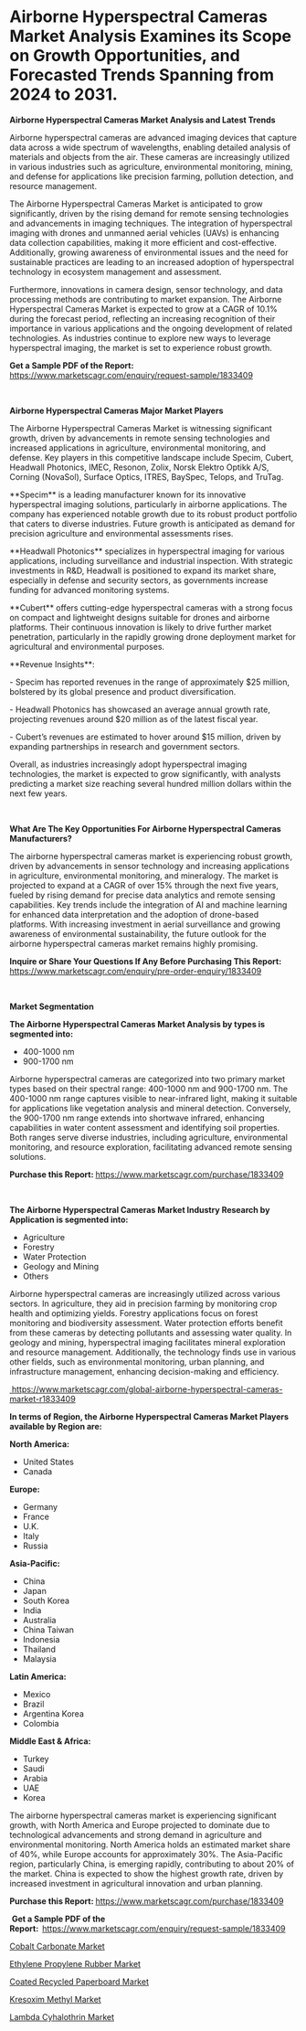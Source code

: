 <p><h1>Airborne Hyperspectral Cameras Market Analysis Examines its Scope on Growth Opportunities, and Forecasted Trends Spanning from 2024 to 2031.</h1></p><p><strong>Airborne Hyperspectral Cameras Market Analysis and Latest Trends</strong></p>
<p><p>Airborne hyperspectral cameras are advanced imaging devices that capture data across a wide spectrum of wavelengths, enabling detailed analysis of materials and objects from the air. These cameras are increasingly utilized in various industries such as agriculture, environmental monitoring, mining, and defense for applications like precision farming, pollution detection, and resource management.</p><p>The Airborne Hyperspectral Cameras Market is anticipated to grow significantly, driven by the rising demand for remote sensing technologies and advancements in imaging techniques. The integration of hyperspectral imaging with drones and unmanned aerial vehicles (UAVs) is enhancing data collection capabilities, making it more efficient and cost-effective. Additionally, growing awareness of environmental issues and the need for sustainable practices are leading to an increased adoption of hyperspectral technology in ecosystem management and assessment.</p><p>Furthermore, innovations in camera design, sensor technology, and data processing methods are contributing to market expansion. The Airborne Hyperspectral Cameras Market is expected to grow at a CAGR of 10.1% during the forecast period, reflecting an increasing recognition of their importance in various applications and the ongoing development of related technologies. As industries continue to explore new ways to leverage hyperspectral imaging, the market is set to experience robust growth.</p></p>
<p><strong>Get a Sample PDF of the Report:&nbsp;</strong> <a href="https://www.marketscagr.com/enquiry/request-sample/1833409?utm_campaign=1727&utm_medium=2&utm_source=Github&utm_content=ia&utm_term=17102024&utm_id=airborne-hyperspectral-cameras">https://www.marketscagr.com/enquiry/request-sample/1833409</a></p>
<p>&nbsp;</p>
<p><strong>Airborne Hyperspectral Cameras Major Market Players</strong></p>
<p><p>The Airborne Hyperspectral Cameras Market is witnessing significant growth, driven by advancements in remote sensing technologies and increased applications in agriculture, environmental monitoring, and defense. Key players in this competitive landscape include Specim, Cubert, Headwall Photonics, IMEC, Resonon, Zolix, Norsk Elektro Optikk A/S, Corning (NovaSol), Surface Optics, ITRES, BaySpec, Telops, and TruTag.</p><p>**Specim** is a leading manufacturer known for its innovative hyperspectral imaging solutions, particularly in airborne applications. The company has experienced notable growth due to its robust product portfolio that caters to diverse industries. Future growth is anticipated as demand for precision agriculture and environmental assessments rises.</p><p>**Headwall Photonics** specializes in hyperspectral imaging for various applications, including surveillance and industrial inspection. With strategic investments in R&D, Headwall is positioned to expand its market share, especially in defense and security sectors, as governments increase funding for advanced monitoring systems.</p><p>**Cubert** offers cutting-edge hyperspectral cameras with a strong focus on compact and lightweight designs suitable for drones and airborne platforms. Their continuous innovation is likely to drive further market penetration, particularly in the rapidly growing drone deployment market for agricultural and environmental purposes.</p><p>**Revenue Insights**: </p><p>- Specim has reported revenues in the range of approximately $25 million, bolstered by its global presence and product diversification.</p><p>- Headwall Photonics has showcased an average annual growth rate, projecting revenues around $20 million as of the latest fiscal year.</p><p>- Cubert’s revenues are estimated to hover around $15 million, driven by expanding partnerships in research and government sectors.</p><p>Overall, as industries increasingly adopt hyperspectral imaging technologies, the market is expected to grow significantly, with analysts predicting a market size reaching several hundred million dollars within the next few years.</p></p>
<p>&nbsp;</p>
<p><strong>What Are The Key Opportunities For Airborne Hyperspectral Cameras Manufacturers?</strong></p>
<p><p>The airborne hyperspectral cameras market is experiencing robust growth, driven by advancements in sensor technology and increasing applications in agriculture, environmental monitoring, and mineralogy. The market is projected to expand at a CAGR of over 15% through the next five years, fueled by rising demand for precise data analytics and remote sensing capabilities. Key trends include the integration of AI and machine learning for enhanced data interpretation and the adoption of drone-based platforms. With increasing investment in aerial surveillance and growing awareness of environmental sustainability, the future outlook for the airborne hyperspectral cameras market remains highly promising.</p></p>
<p><strong>Inquire or Share Your Questions If Any Before Purchasing This Report:</strong> <a href="https://www.marketscagr.com/enquiry/pre-order-enquiry/1833409?utm_campaign=1727&utm_medium=2&utm_source=Github&utm_content=ia&utm_term=17102024&utm_id=airborne-hyperspectral-cameras">https://www.marketscagr.com/enquiry/pre-order-enquiry/1833409</a></p>
<p>&nbsp;</p>
<p><strong>Market Segmentation</strong></p>
<p><strong>The Airborne Hyperspectral Cameras Market Analysis by types is segmented into:</strong></p>
<p><ul><li>400-1000 nm</li><li>900-1700 nm</li></ul></p>
<p><p>Airborne hyperspectral cameras are categorized into two primary market types based on their spectral range: 400-1000 nm and 900-1700 nm. The 400-1000 nm range captures visible to near-infrared light, making it suitable for applications like vegetation analysis and mineral detection. Conversely, the 900-1700 nm range extends into shortwave infrared, enhancing capabilities in water content assessment and identifying soil properties. Both ranges serve diverse industries, including agriculture, environmental monitoring, and resource exploration, facilitating advanced remote sensing solutions.</p></p>
<p><strong>Purchase this Report:&nbsp;</strong><a href="https://www.marketscagr.com/purchase/1833409?utm_campaign=1727&utm_medium=2&utm_source=Github&utm_content=ia&utm_term=17102024&utm_id=airborne-hyperspectral-cameras">https://www.marketscagr.com/purchase/1833409</a></p>
<p>&nbsp;</p>
<p><strong>The Airborne Hyperspectral Cameras Market Industry Research by Application is segmented into:</strong></p>
<p><ul><li>Agriculture</li><li>Forestry</li><li>Water Protection</li><li>Geology and Mining</li><li>Others</li></ul></p>
<p><p>Airborne hyperspectral cameras are increasingly utilized across various sectors. In agriculture, they aid in precision farming by monitoring crop health and optimizing yields. Forestry applications focus on forest monitoring and biodiversity assessment. Water protection efforts benefit from these cameras by detecting pollutants and assessing water quality. In geology and mining, hyperspectral imaging facilitates mineral exploration and resource management. Additionally, the technology finds use in various other fields, such as environmental monitoring, urban planning, and infrastructure management, enhancing decision-making and efficiency.</p></p>
<p><a href="https://www.marketscagr.com/global-airborne-hyperspectral-cameras-market-r1833409?utm_campaign=1727&utm_medium=2&utm_source=Github&utm_content=ia&utm_term=17102024&utm_id=airborne-hyperspectral-cameras">&nbsp;https://www.marketscagr.com/global-airborne-hyperspectral-cameras-market-r1833409</a></p>
<p><strong>In terms of Region, the Airborne Hyperspectral Cameras Market Players available by Region are:</strong></p>
<p>
    <p> <strong> North America: </strong>
        <ul>
            <li>United States</li>
            <li>Canada</li>
        </ul>
        </p> 
    <p> <strong> Europe: </strong>
        <ul>
            <li>Germany</li>
            <li>France</li>
            <li>U.K.</li>
            <li>Italy</li>
            <li>Russia</li>
        </ul>
        </p> 
    <p> <strong> Asia-Pacific: </strong>
        <ul>
            <li>China</li>
            <li>Japan</li>
            <li>South Korea</li>
            <li>India</li>
            <li>Australia</li>
            <li>China Taiwan</li>
            <li>Indonesia</li>
            <li>Thailand</li>
            <li>Malaysia</li>
        </ul>
        </p> 
    <p> <strong> Latin America: </strong>
        <ul>
            <li>Mexico</li>
            <li>Brazil</li>
            <li>Argentina Korea</li>
            <li>Colombia</li>
        </ul>
        </p> 
    <p> <strong> Middle East & Africa: </strong>
        <ul>
            <li>Turkey</li>
            <li>Saudi</li>
            <li>Arabia</li>
            <li>UAE</li>
            <li>Korea</li>
        </ul>
    </p>
    </p>
<p><p>The airborne hyperspectral cameras market is experiencing significant growth, with North America and Europe projected to dominate due to technological advancements and strong demand in agriculture and environmental monitoring. North America holds an estimated market share of 40%, while Europe accounts for approximately 30%. The Asia-Pacific region, particularly China, is emerging rapidly, contributing to about 20% of the market. China is expected to show the highest growth rate, driven by increased investment in agricultural innovation and urban planning.</p></p>
<p><strong>Purchase this Report: </strong><a href="https://www.marketscagr.com/purchase/1833409?utm_campaign=1727&utm_medium=2&utm_source=Github&utm_content=ia&utm_term=17102024&utm_id=airborne-hyperspectral-cameras">https://www.marketscagr.com/purchase/1833409</a></p>
<p>&nbsp;<strong>Get a Sample PDF of the Report:&nbsp;&nbsp;</strong><a href="https://www.marketscagr.com/enquiry/request-sample/1833409?utm_campaign=1727&utm_medium=2&utm_source=Github&utm_content=ia&utm_term=17102024&utm_id=airborne-hyperspectral-cameras">https://www.marketscagr.com/enquiry/request-sample/1833409</a></p>
<p><strong></strong></p>
<p><p><a href="https://www.linkedin.com/pulse/cobalt-carbonate-market-transformation-comparative-analysis-2024-2031-xdepc?utm_campaign=1727&utm_medium=2&utm_source=Github&utm_content=ia&utm_term=17102024&utm_id=airborne-hyperspectral-cameras">Cobalt Carbonate Market</a></p><p><a href="https://www.linkedin.com/pulse/digital-transformation-ethylene-propylene-rubber-industry-ssulc?utm_campaign=1727&utm_medium=2&utm_source=Github&utm_content=ia&utm_term=17102024&utm_id=airborne-hyperspectral-cameras">Ethylene Propylene Rubber Market</a></p><p><a href="https://www.linkedin.com/pulse/global-coated-recycled-paperboard-industry-analysis-share-growth-zllfc?utm_campaign=1727&utm_medium=2&utm_source=Github&utm_content=ia&utm_term=17102024&utm_id=airborne-hyperspectral-cameras">Coated Recycled Paperboard Market</a></p><p><a href="https://www.linkedin.com/pulse/insights-kresoxim-methyl-market-players-size-geographical-zdhic?utm_campaign=1727&utm_medium=2&utm_source=Github&utm_content=ia&utm_term=17102024&utm_id=airborne-hyperspectral-cameras">Kresoxim Methyl Market</a></p><p><a href="https://www.linkedin.com/pulse/lambda-cyhalothrin-market-overview-regional-outlook-competitive-h3ilc?utm_campaign=1727&utm_medium=2&utm_source=Github&utm_content=ia&utm_term=17102024&utm_id=airborne-hyperspectral-cameras">Lambda Cyhalothrin Market</a></p></p>
